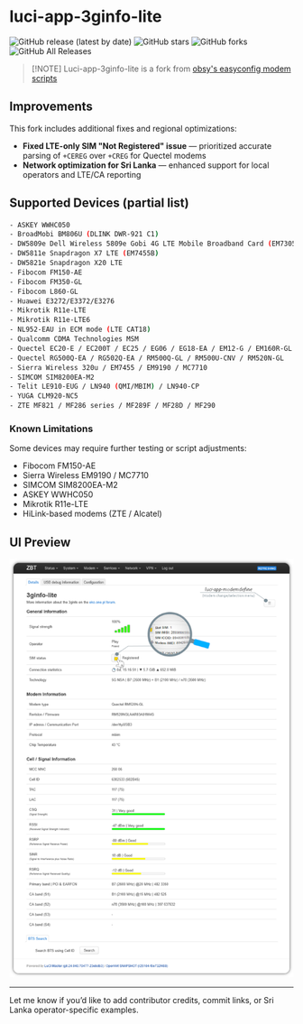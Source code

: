 

# luci-app-3ginfo-lite

![GitHub release (latest by date)](https://img.shields.io/github/v/release/4IceG/luci-app-3ginfo-lite?style=flat-square)
![GitHub stars](https://img.shields.io/github/stars/4IceG/luci-app-3ginfo-lite?style=flat-square)
![GitHub forks](https://img.shields.io/github/forks/4IceG/luci-app-3ginfo-lite?style=flat-square)
![GitHub All Releases](https://img.shields.io/github/downloads/4IceG/luci-app-3ginfo-lite/total)

> \[!NOTE]
> Luci-app-3ginfo-lite is a fork from [obsy's easyconfig modem scripts](https://github.com/obsy/packages/tree/master/easyconfig/files/usr/share/easyconfig/modem)

## Improvements

This fork includes additional fixes and regional optimizations:

* **Fixed LTE-only SIM "Not Registered" issue** — prioritized accurate parsing of `+CEREG` over `+CREG` for Quectel modems
* **Network optimization for Sri Lanka** — enhanced support for local operators and LTE/CA reporting

## Supported Devices (partial list)

```bash
- ASKEY WWHC050
- BroadMobi BM806U (DLINK DWR-921 C1)
- DW5809e Dell Wireless 5809e Gobi 4G LTE Mobile Broadband Card (EM7305)
- DW5811e Snapdragon X7 LTE (EM7455B)
- DW5821e Snapdragon X20 LTE
- Fibocom FM150-AE
- Fibocom FM350-GL
- Fibocom L860-GL
- Huawei E3272/E3372/E3276
- Mikrotik R11e-LTE
- Mikrotik R11e-LTE6
- NL952-EAU in ECM mode (LTE CAT18)
- Qualcomm CDMA Technologies MSM
- Quectel EC20-E / EC200T / EC25 / EG06 / EG18-EA / EM12-G / EM160R-GL / EP06
- Quectel RG500Q-EA / RG502Q-EA / RM500Q-GL / RM500U-CNV / RM520N-GL
- Sierra Wireless 320u / EM7455 / EM9190 / MC7710
- SIMCOM SIM8200EA-M2
- Telit LE910-EUG / LN940 (QMI/MBIM) / LN940-CP
- YUGA CLM920-NC5
- ZTE MF821 / MF286 series / MF289F / MF28D / MF290
```

### Known Limitations

Some devices may require further testing or script adjustments:

* Fibocom FM150-AE
* Sierra Wireless EM9190 / MC7710
* SIMCOM SIM8200EA-M2
* ASKEY WWHC050
* Mikrotik R11e-LTE
* HiLink-based modems (ZTE / Alcatel)

## UI Preview

![luci-app-3ginfo-lite](https://github.com/4IceG/Personal_data/blob/master/zrzuty/luci-app-3ginfo-litemod.png?raw=true)

---

Let me know if you’d like to add contributor credits, commit links, or Sri Lanka operator-specific examples.
